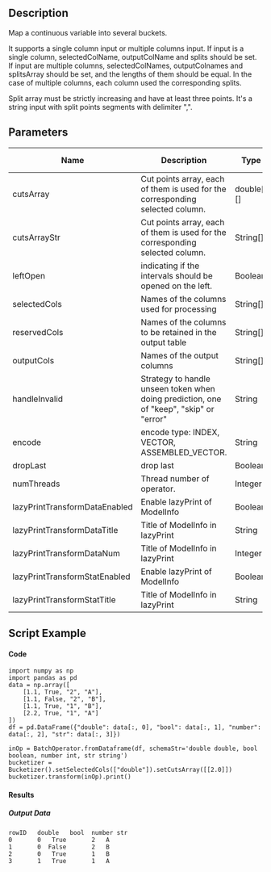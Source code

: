 ## Description
Map a continuous variable into several buckets.

 It supports a single column input or multiple columns input. If input is a single column, selectedColName,
 outputColName and splits should be set. If input are multiple columns, selectedColNames, outputColnames
 and splitsArray should be set, and the lengths of them should be equal. In the case of multiple columns,
 each column used the corresponding splits.

 Split array must be strictly increasing and have at least three points. It's a string input with split points
 segments with delimiter ",".

## Parameters
| Name | Description | Type | Required？ | Default Value |
| --- | --- | --- | --- | --- |
| cutsArray | Cut points array, each of them is used for the corresponding selected column. | double[][] |  |  |
| cutsArrayStr | Cut points array, each of them is used for the corresponding selected column. | String[] |  |  |
| leftOpen | indicating if the intervals should be opened on the left. | Boolean |  | true |
| selectedCols | Names of the columns used for processing | String[] | ✓ |  |
| reservedCols | Names of the columns to be retained in the output table | String[] |  | null |
| outputCols | Names of the output columns | String[] |  | null |
| handleInvalid | Strategy to handle unseen token when doing prediction, one of "keep", "skip" or "error" | String |  | "KEEP" |
| encode | encode type: INDEX, VECTOR, ASSEMBLED_VECTOR. | String |  | "INDEX" |
| dropLast | drop last | Boolean |  | true |
| numThreads | Thread number of operator. | Integer |  | 1 |
| lazyPrintTransformDataEnabled | Enable lazyPrint of ModelInfo | Boolean |  | false |
| lazyPrintTransformDataTitle | Title of ModelInfo in lazyPrint | String |  | null |
| lazyPrintTransformDataNum | Title of ModelInfo in lazyPrint | Integer |  | -1 |
| lazyPrintTransformStatEnabled | Enable lazyPrint of ModelInfo | Boolean |  | false |
| lazyPrintTransformStatTitle | Title of ModelInfo in lazyPrint | String |  | null |

## Script Example
#### Code
```
import numpy as np
import pandas as pd
data = np.array([
    [1.1, True, "2", "A"],
    [1.1, False, "2", "B"],
    [1.1, True, "1", "B"],
    [2.2, True, "1", "A"]
])
df = pd.DataFrame({"double": data[:, 0], "bool": data[:, 1], "number": data[:, 2], "str": data[:, 3]})

inOp = BatchOperator.fromDataframe(df, schemaStr='double double, bool boolean, number int, str string')
bucketizer = Bucketizer().setSelectedCols(["double"]).setCutsArray([[2.0]])
bucketizer.transform(inOp).print()
```
#### Results

##### Output Data
```
rowID   double   bool  number str
0       0   True       2   A
1       0  False       2   B
2       0   True       1   B
3       1   True       1   A
```
